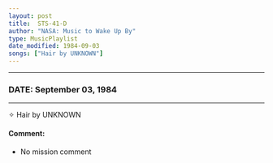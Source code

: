 ```yaml
---
layout: post
title:  STS-41-D
author: "NASA: Music to Wake Up By"
type: MusicPlaylist
date_modified: 1984-09-03
songs: ["Hair by UNKNOWN"]
---
```


----
### DATE: September 03, 1984
----
✧ Hair by UNKNOWN

#### Comment:
* No mission comment



<br/>
<center>
	<a target="_blank"
	   href="https://twitter.com/intent/tweet?hashtags=Space,NASA,Playlist,NASAWakeupCalls,SpaceProgram&text={{ page.author}}, '{{ page.songs.first }}' {{ page.title }}, {{ page.date | date: '%B %d, %Y' }}. {{ site.url }}{{ page.url }}&via=nasawakeupcalls"><i class="fab fa-twitter" alt="Tweet this page" style="font-size: 1.3em;"></i></a>
	&nbsp; 	<i class="fas fa-user-astronaut" style="font-size: 1.5em;"></i> &nbsp;
    <a type="amzn" search="'Hair by UNKNOWN'" category="popular music">
    <i class="fab fa-amazon" style="font-size: 1.3em;"></i></a>
</center>
